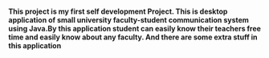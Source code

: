 #### This project is my first self development Project. This is desktop application of small university faculty-student communication system  using Java.By this application student can easily know their teachers free time and easily know about any faculty. And there are some extra stuff in this application
